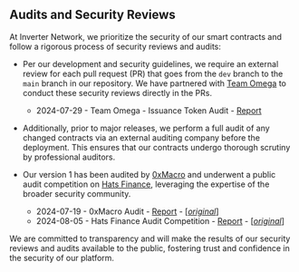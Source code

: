 ## Audits and Security Reviews

At Inverter Network, we prioritize the security of our smart contracts and follow a rigorous process of security reviews and audits:

* Per our development and security guidelines, we require an external review for each pull request (PR) that goes from the `dev` branch to the `main` branch in our repository. We have partnered with [Team Omega](https://teamomega.eth.limo) to conduct these security reviews directly in the PRs.
  * 2024-07-29 - Team Omega - Issuance Token Audit - [Report](./2024-07-29-team-omega-issuance-token.pdf)

* Additionally, prior to major releases, we perform a full audit of any changed contracts via an external auditing company before the deployment. This ensures that our contracts undergo thorough scrutiny by professional auditors.

* Our version 1 has been audited by [0xMacro](https://0xmacro.com/) and underwent a public audit competition on [Hats Finance](https://hats.finance/), leveraging the expertise of the broader security community.
  * 2024-07-19 - 0xMacro Audit - [Report](./2024-06-19-macro.pdf) - [[*original*](https://0xmacro.com/library/audits/inverter-1)]
  * 2024-08-05 - Hats Finance Audit Competition - [Report](./2024-08-05-hats.pdf) - [[*original*](https://github.com/hats-finance/Inverter-Network-0xe47e52c4fea05e555920f1dcdcc6fb8eca103eeb/blob/report-update-20240805T133647282Z/report.md)]

We are committed to transparency and will make the results of our security reviews and audits available to the public, fostering trust and confidence in the security of our platform.